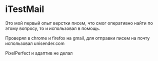 # iTestMail

Это мой первый опыт верстки писем, что смог оперативно найти по этому вопросу, то и использовал в помощь.

Проверял в chrome и firefox на gmail, для отправки писем на почту использовал unisender.com

PixelPerfect и адаптив не делал
 
